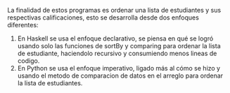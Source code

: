La finalidad de estos programas es ordenar una lista de estudiantes y sus respectivas calificaciones, esto se desarrolla desde dos enfoques diferentes:

1. En Haskell se usa el enfoque declarativo, se piensa en qué se logró usando solo las funciones de sortBy y comparing para ordenar la lista de estudiante, haciendolo recursivo y consumiendo menos lineas de codigo.
2. En Python se usa el enfoque imperativo, ligado más al cómo se hizo y usando el metodo de comparacion de datos en el arreglo para ordenar la lista de estudiantes.

